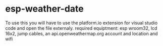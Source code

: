 # esp-weather-date

To use this you will have to use the platform.io extension for visual studio code and open the file externaly. required equiptment:
esp wroom32,
lcd 16x2, 
jump cables,
an api.openweathermap.org account and 
location and wifi

